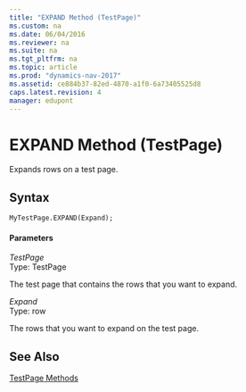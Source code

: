 ```yaml
---
title: "EXPAND Method (TestPage)"
ms.custom: na
ms.date: 06/04/2016
ms.reviewer: na
ms.suite: na
ms.tgt_pltfrm: na
ms.topic: article
ms.prod: "dynamics-nav-2017"
ms.assetid: ce884b37-82ed-4870-a1f0-6a73405525d8
caps.latest.revision: 4
manager: edupont
---
```

# EXPAND Method (TestPage)
Expands rows on a test page.  
  
## Syntax  
  
```  
MyTestPage.EXPAND(Expand);  
```  
  
#### Parameters  
 *TestPage*  
 Type: TestPage  
  
 The test page that contains the rows that you want to expand.  
  
 *Expand*  
 Type: row  
  
 The rows that you want to expand on the test page.  
  
## See Also  
 [TestPage Methods](TestPage-Methods.md)